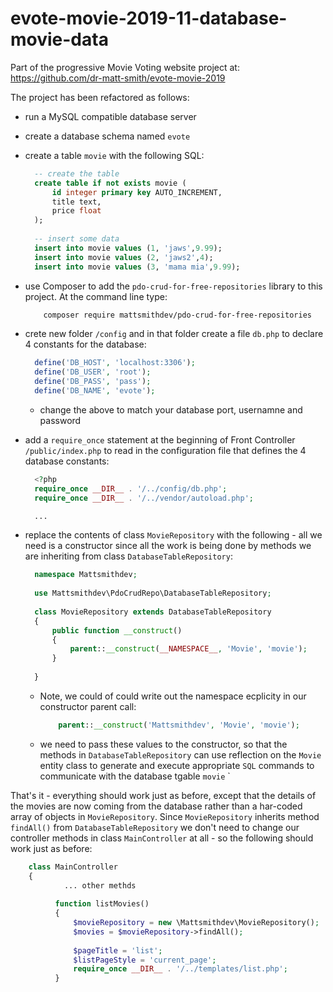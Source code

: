 # evote-movie-2019-11-database-movie-data


Part of the progressive Movie Voting website project at:
https://github.com/dr-matt-smith/evote-movie-2019

The project has been refactored as follows:

- run a MySQL compatible database server

- create a database schema named `evote`

- create a table `movie` with the following SQL:

    ```sql
      -- create the table
      create table if not exists movie (
          id integer primary key AUTO_INCREMENT,
          title text,
          price float
      );
      
      -- insert some data
      insert into movie values (1, 'jaws',9.99);
      insert into movie values (2, 'jaws2',4);
      insert into movie values (3, 'mama mia',9.99);
    ```

- use Composer to add the `pdo-crud-for-free-repositories` library to this project. At the command line type:

    ```bash
        composer require mattsmithdev/pdo-crud-for-free-repositories
    ```
    
- crete new folder `/config` and in that folder create a file `db.php` to declare 4 constants for the database:

    ```php
      define('DB_HOST', 'localhost:3306');
      define('DB_USER', 'root');
      define('DB_PASS', 'pass');
      define('DB_NAME', 'evote');
    ```
    
    - change the above to match your database port, usernamne and password
    
- add a `require_once` statement at the beginning of Front Controller `/public/index.php` to read in the configuration file that defines the 4 database constants:

    ```php
      <?php
      require_once __DIR__ . '/../config/db.php';
      require_once __DIR__ . '/../vendor/autoload.php';

      ...
    ```

- replace the contents of class `MovieRepository` with the following - all we need is a constructor since all the work is being done by methods we are inheriting from class `DatabaseTableRepository`:

    ```php
      namespace Mattsmithdev;
      
      use Mattsmithdev\PdoCrudRepo\DatabaseTableRepository;
      
      class MovieRepository extends DatabaseTableRepository
      {
          public function __construct()
          {
              parent::__construct(__NAMESPACE__, 'Movie', 'movie');
          }
      
      }    
    ```
    
    - Note, we could of could write out the namespace ecplicity in our constructor parent call:
    
        ```php
            parent::__construct('Mattsmithdev', 'Movie', 'movie');
        ```
        
    - we need to pass these values to the constructor, so that the methods in `DatabaseTableRepository` can use reflection on the `Movie` entity class to generate and execute appropriate `SQL` commands to communicate with the database tgable `movie`
   `
    
That's it - everything should work just as before, except that the details of the movies are now coming from the database rather than a har-coded array of objects in `MovieRepository`. Since `MovieRepository` inherits method `findAll()` from `DatabaseTableRepository` we don't need to change our controller methods in class `MainController` at all - so the following should work just as before:

```php
    class MainController
    {
            ... other methds          
        
          function listMovies()
          {
              $movieRepository = new \Mattsmithdev\MovieRepository();
              $movies = $movieRepository->findAll();
        
              $pageTitle = 'list';
              $listPageStyle = 'current_page';
              require_once __DIR__ . '/../templates/list.php';
          }
```